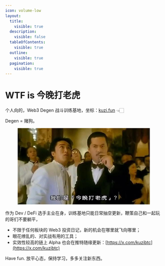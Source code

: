 ```yaml
---
icon: volume-low
layout:
  title:
    visible: true
  description:
    visible: false
  tableOfContents:
    visible: true
  outline:
    visible: true
  pagination:
    visible: true
---
```


# WTF is 今晚打老虎

个人向的，Web3 Degen 战斗训练基地，坐标：[kuzi.fun](https://www.kuzi.fun/) 👈🏻

Degen = 赌狗。

<div data-full-width="true">

<figure><img src=".gitbook/assets/image.png" alt=""><figcaption></figcaption></figure>

</div>

作为 Dev / DeFi 选手主业在身，训练基地只能日常抽空更新，鞭策自己和一起玩的哥们不要躺平，

* 不限于任何板块的 Web3 投资日记，新的机会在哪里就飞向哪里；
* 眼花缭乱的、对实战有用的工具；
* 实效性较高的链上 Alpha 也会在推特随缘更新：[https://x.com/kuzibtc](https://x.com/kuzibtc)

Have fun.  放平心态，保持学习，多多关注新东西。





